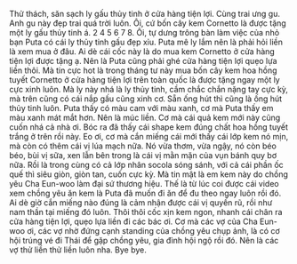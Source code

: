 Thử thách, săn sạch ly gấu thủy tinh ở cửa hàng tiện lợi. Cùng trai ưng gu. Anh gu này đẹp trai quá trời luôn. Ôi, cứ bốn cây kem Cornetto là được tặng một ly gấu thủy tinh á. 2 4 5 6 7 8. Ôi, tự dưng trông bàn làm việc của nhỏ bạn Puta có cái ly thủy tinh gấu đẹp xỉu. Puta mê ly lắm nên là phải hỏi liền là xem mua ở đâu. Ai dè cái cốc này là do mua kem Cornetto ở cửa hàng tiện lợi được tặng ạ. Nên là Puta cũng phải ghé cửa hàng tiện lợi quẹo lựa liền thôi. Mà tin cực hot là trong tháng tư này mua bốn cây kem hoa hồng tuyết Cornetto ở cửa hàng tiện lợi trên toàn quốc là được tặng ngay một ly cực xinh luôn. Mà ly này nhá là ly thủy tinh, cầm chắc chắn nặng tay cực kỳ, mà trên cũng có cái nắp gấu cũng xinh cơ. Sẵn ống hút thì cũng là ống hút thủy tinh luôn. Puta thấy có màu cam với màu xanh, cơ mà Puta thấy em màu xanh mát mắt hơn. Nên là múc liền. Cơ mà cái quả kem mới này cũng cuốn nhá cả nhà ơi. Bóc ra đã thấy cái shape kem đúng chất hoa hồng tuyết trắng ở trên rồi này. Eo ơi, cơ mà cắn miếng cái mới thấy cái lớp kem nó mịn, mà còn có thêm cái vị lúa mạch nữa. Nó vừa thơm, vừa ngậy, nó còn béo béo, bùi vị sữa, xen lẫn bên trong là cái vị mằn mặn của vụn bánh quy bơ nữa. Rồi là trong cùng có cả lớp nhân socola sóng sánh, với cả cái phần ốc quế thì siêu giòn, giòn tan, cuốn cực kỳ. Mà tin mật là em kem này do chồng yêu Cha Eun-woo làm đại sứ thương hiệu. Thế là từ lúc coi được cái video xem chồng yêu ăn kem là Puta đã muốn đi ăn để đu theo ngay luôn rồi đó. Ai dè giờ cắn miếng nào đúng là cảm nhận được cái vị quyến rũ, rồi như nam thần tại miếng đó luôn. Thôi thôi cốc xịn kem ngon, nhanh cái chân ra cửa hàng tiện lợi, quẹo lựa liền đi các bác ơi. Cơ mà các vợ của Cha Eun-woo ơi, các vợ nhờ đứng cạnh standing của chồng yêu chụp ảnh, là có cơ hội trúng vé đi Thái để gặp chồng yêu, gia đình hội ngộ rồi đó. Nên là các vợ thử liền thử liền luôn nha. Bye bye.